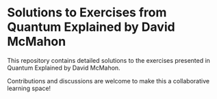 # Solutions to Exercises from Quantum Explained by David McMahon

This repository contains detailed solutions to the exercises presented in Quantum Explained by David McMahon. 

Contributions and discussions are welcome to make this a collaborative learning space!

